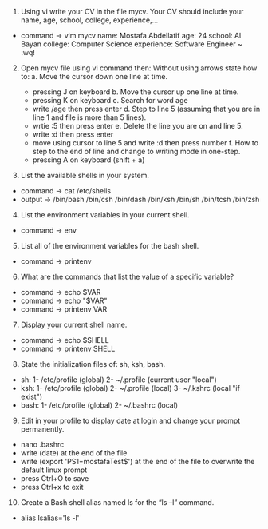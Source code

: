 1. Using vi write your CV in the file mycv. Your CV should include your name, age, school, college, experience,...
- command -> vim mycv
name: Mostafa Abdellatif 
age: 24
school: Al Bayan
college: Computer Science
experience: Software Engineer
~                              
:wq!

2. Open mycv file using vi command then: Without using arrows state how to:
	a. Move the cursor down one line at time.
    - pressing J on keyboard
	b. Move the cursor up one line at time.
    - pressing K on keyboard
	c. Search for word age
    - write /age then press enter
	d. Step to line 5 (assuming that you are in line 1 and file is more than 5 lines).
    - wrtie :5 then press enter
	e. Delete the line you are on and line 5.
    - write :d then press enter
    - move using cursor to line 5 and write :d then press number
	f. How to step to the end of line and change to writing mode in one-step.
    - pressing A on keyboard (shift + a)

3. List the available shells in your system.
- command -> cat /etc/shells
- output -> /bin/bash
            /bin/csh
            /bin/dash
            /bin/ksh
            /bin/sh
            /bin/tcsh
            /bin/zsh

4. List the environment variables in your current shell.
- command -> env

5. List all of the environment variables for the bash shell.
- command -> printenv

6. What are the commands that list the value of a specific variable?
- command -> echo $VAR
- command -> echo "$VAR"
- command -> printenv VAR

7. Display your current shell name.
- command -> echo $SHELL
- command -> printenv SHELL

8. State the initialization files of: sh, ksh, bash.
- sh:
    1- /etc/profile (global)
    2- ~/.profile (current user "local")
- ksh:
    1- /etc/profile (global)
    2- ~/.profile (local)
    3- ~/.kshrc (local "if exist")
- bash:
    1- /etc/profile (global)
    2- ~/.bashrc (local)

9. Edit in your profile to display date at login and change your prompt permanently.
- nano .bashrc
- write (date) at the end of the file
- write (export 'PS1=mostafaTest$') at the end of the file to overwrite the default linux prompt
- press Ctrl+O to save
- press Ctrl+x to exit

10. Create a Bash shell alias named ls for the “ls –l” command.
- alias lsalias='ls -l'